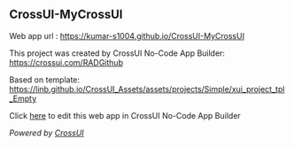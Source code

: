 ## CrossUI-MyCrossUI
Web app url : https://kumar-s1004.github.io/CrossUI-MyCrossUI

This project was created by CrossUI No-Code App Builder: https://crossui.com/RADGithub

Based on template: https://linb.github.io/CrossUI_Assets/assets/projects/Simple/xui_project_tpl_Empty

Click [here](https://crossui.com/RADGithub/#!from=github&owner=kumar-s1004&repo=CrossUI-MyCrossUI) to edit this web app in CrossUI No-Code App Builder

<i>Powered by [CrossUI](https://crossui.com)</i>
